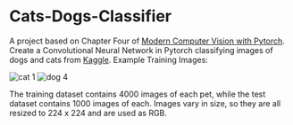 # Cats-Dogs-Classifier

A project based on Chapter Four of [Modern Computer Vision with Pytorch]. Create a Convolutional Neural Network in Pytorch classifying images of dogs and cats from [Kaggle].
Example Training Images:

![cat 1](https://github.com/aristosp/Cats-Dogs-Classifier/assets/62808962/7442d848-ab19-4ccf-9254-0fc0467388ff) ![dog 4](https://github.com/aristosp/Cats-Dogs-Classifier/assets/62808962/60451cac-5fe7-49b6-ae70-b456b70021b0)

The training dataset contains 4000 images of each pet, while the test dataset contains 1000 images of each. Images vary in size, so they are all resized to 224 x 224 and are used as RGB.

[Modern Computer Vision with Pytorch]: https://www.oreilly.com/library/view/modern-computer-vision/9781839213472/
[Kaggle]: https://www.kaggle.com/datasets/tongpython/cat-and-dog
